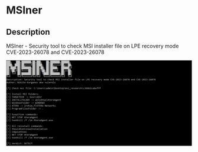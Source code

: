 # MSIner
## Description
MSIner - Security tool to check MSI installer file on LPE recovery mode CVE-2023-26078 and CVE-2023-26078

<picture>
  <img alt="View MSIner" src="https://github.com/vulerols/msiner/blob/main/view.png">
</picture>
